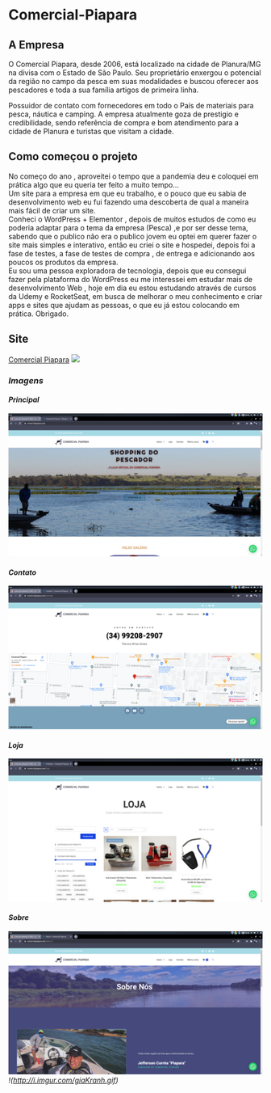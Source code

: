 # Comercial-Piapara
## A Empresa
O Comercial Piapara, desde 2006, está localizado na cidade de Planura/MG na divisa com o Estado de São Paulo. Seu proprietário enxergou o potencial da região no campo da pesca em suas modalidades e buscou oferecer aos pescadores e toda a sua família artigos de primeira linha.

Possuidor de contato com  fornecedores em todo o País de materiais para pesca, náutica e camping. A empresa  atualmente goza de prestigio e credibilidade, sendo referência de compra e bom atendimento para a cidade de Planura e turistas que visitam a cidade.

## Como começou o projeto
No começo do ano , aproveitei o tempo que a pandemia deu e coloquei em prática algo que eu queria ter feito a muito tempo...<br />
Um site para a empresa em que eu trabalho, e o pouco que eu sabia de desenvolvimento web eu fui fazendo uma descoberta de qual a maneira mais fácil de criar um site.<br/>
Conheci o WordPress + Elementor , depois de muitos estudos de como eu poderia adaptar para o tema da empresa (Pesca) ,e por ser desse tema, sabendo que o publico não era o publico jovem eu optei em querer fazer o site mais simples e interativo, então eu criei o site e hospedei, depois foi a fase de testes, a fase de testes de compra , de entrega e adicionando aos poucos os produtos da empresa.<br/>
Eu sou uma pessoa exploradora de tecnologia, depois que eu consegui fazer pela plataforma do WordPress eu me interessei em estudar mais de desenvolvimento Web , hoje em dia eu estou estudando através de cursos da Udemy e RocketSeat, em busca de melhorar o meu conhecimento e criar apps e sites que ajudam as pessoas, o que eu já estou colocando em prática. Obrigado. <br/> 
## Site
[Comercial Piapara](https://comercialpiapara.com/)
![](http://i.imgur.com/giaKranh.gif)

### <i> Imagens <i/> 
#### <i> Principal <i/>
![alt text](https://github.com/bittenks/Comercial-Piapara/blob/main/pagina%20principal.png)
#### <i> Contato <i/>
![alt text](https://github.com/bittenks/Comercial-Piapara/blob/main/contato.png)
####  <i> Loja <i/>
![alt text](https://github.com/bittenks/Comercial-Piapara/blob/main/loja.png)
#### <i> Sobre <i/>
![alt text](https://github.com/bittenks/Comercial-Piapara/blob/main/sobre.png)
!(http://i.imgur.com/giaKranh.gif)
